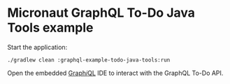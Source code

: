 # Micronaut GraphQL To-Do Java Tools example

Start the application:

    ./gradlew clean :graphql-example-todo-java-tools:run
    
Open the embedded [Graph<i>i</i>QL](http://localhost:8080/graphiql) IDE to interact with the GraphQL To-Do API.

